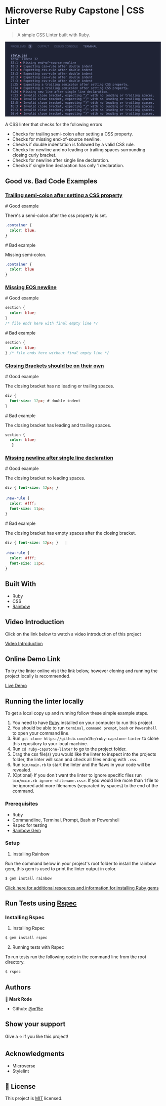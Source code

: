 # Microverse Ruby Capstone | CSS Linter

> A simple CSS Linter built with Ruby.

![screenshot](./assets/screenshot.png)

A CSS linter that checks for the following errors

- Checks for trailing semi-colon after setting a CSS property.
- Checks for missing end-of-source newline.
- Checks if double indentation is followed by a valid CSS rule.
- Checks for newline and no leading or trailing spaces surrounding closing curly bracket.
- Checks for newline after single line declaration.
- Checks if single line declaration has only 1 declaration.

## Good vs. Bad Code Examples

### <ins>Trailing semi-colon after setting a CSS property</ins>

\# Good example

There's a semi-colon after the css property is set.
```css
.container {
  color: blue; 
}

```

\# Bad example

Missing semi-colon.
```css
.container {
  color: blue 
}

```

### <ins>Missing EOS newline</ins>

\# Good example

```css
section {
  color: blue; 
} 
/* file ends here with final empty line */
```

\# Bad example

```css
section {
  color: blue; 
} /* file ends here without final empty line */
```

### <ins>Closing Brackets should be on their own</ins>

\# Good example

The closing bracket has no leading or trailing spaces.

```css
div {
  font-size: 12px; # double indent 
}
```

\# Bad example

The closing bracket has leading and trailing spaces.

```css
section {
  color: blue; 
   }   
```

### <ins>Missing newline after single line declaration</ins>

\# Good example

The closing bracket no leading spaces.

```css
div { font-size: 12px; }

.new-rule {
  color: #fff;
  font-size: 11px;
}
```

\# Bad example

The closing bracket has empty spaces after the closing bracket.

```css
div { font-size: 12px; }   |

.new-rule {
  color: #fff;
  font-size: 11px;
}
```

## Built With

- Ruby
- CSS
- [Rainbow](https://rubygems.org/gems/rainbow)

## Video Introduction

Click on the link below to watch a video introduction of this project

[Video Introduction](https://youtube.com)

## Online Demo Link

To try the linter online visit the link below, however cloning and running the project locally is recommended.

[Live Demo](https://livedemo.com) 

## Running the linter locally

To get a local copy up and running follow these simple example steps.

1. You need to have [Ruby](https://www.ruby-lang.org/en/) installed on your computer to run this project.
2. You should be able to run `terminal`, `command prompt`, `bash` or `Powershell` to open your command line.
3. Run `git clone https://github.com/m15e/ruby-capstone-linter` to clone this repository to your local machine.
4. Run `cd ruby-capstone-linter` to go to the project folder.
5. Drag the css file(s) you would like the linter to inspect into the projects folder, the linter will scan and check all files ending with `.css`.
6. Run `bin/main.rb` to start the linter and the flaws in your code will be revealed.
7. (Optional) If you don't want the linter to ignore specific files run `bin/main.rb ignore <filename.css>`. If you would like more than 1 file to be ignored add more filenames (separated by spaces) to the end of the command.

### Prerequisites

- Ruby
- Commandline, Terminal, Prompt, Bash or Powershell
- Rspec for testing
- [Rainbow Gem](https://github.com/sickill/rainbow) 

### Setup

1. Installing Rainbow

Run the command below in your project's root folder to install the rainbow gem, this gem is used to print the linter output in color.

~~~bash
$ gem install rainbow
~~~

[Click here for additional resources and information for installing Ruby gems](https://guides.rubygems.org/rubygems-basics/)

## Run Tests using [Rspec](https://rspec.info)

### Installing Rspec

1. Installing Rspec

~~~bash
$ gem install rspec
~~~

2. Running tests with Rspec

To run tests run the following code in the command line from the root directory.

~~~bash
$ rspec
~~~

## Authors

👤 **Mark Rode**

- Github: [@m15e](https://github.com/m15e)

## Show your support

Give a ⭐️ if you like this project!

## Acknowledgments

- Microverse
- Stylelint

## 📝 License

This project is [MIT](lic.url) licensed.